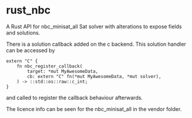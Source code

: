 # rust_nbc
A Rust API for nbc_minisat_all Sat solver with alterations to expose fields and solutions.

There is a solution callback added on the c backend. This solution handler can be accessed by

```
extern "C" {
    fn nbc_register_callback(
        target: *mut MyAwesomeData,
        cb: extern "C" fn(*mut MyAwesomeData, *mut solver),
    ) -> ::std::os::raw::c_int;
}
```
and called to register the callback behaviour afterwards.

The licence info can be seen for the nbc_minisat_all in the vendor folder.

